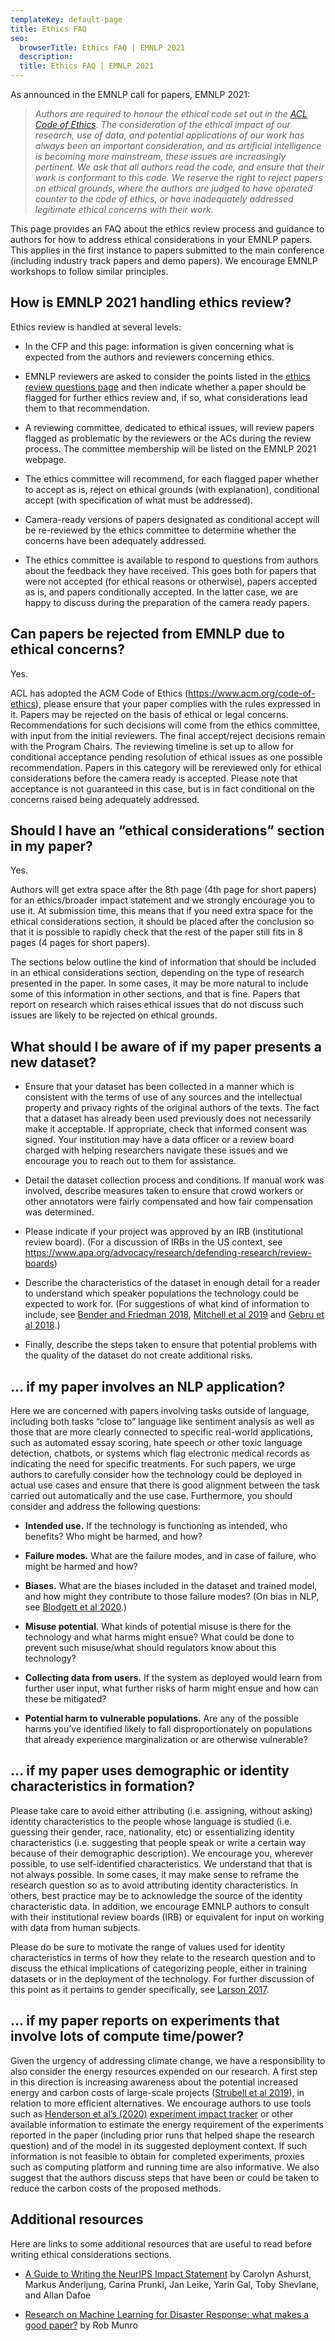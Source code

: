```yaml
---
templateKey: default-page
title: Ethics FAQ
seo:
  browserTitle: Ethics FAQ | EMNLP 2021
  description: 
  title: Ethics FAQ | EMNLP 2021
---
```


As announced in the EMNLP call for papers, EMNLP 2021: 

> _Authors are required to honour the ethical code set out in the [ACL Code of Ethics](https://www.acm.org/code-of-ethics). The consideration of the ethical impact of our research, use of data, and potential applications of our work has always been an important consideration, and as artificial intelligence is becoming more mainstream, these issues are increasingly pertinent. We ask that all authors read the code, and ensure that their work is conformant to this code. We reserve the right to reject papers on ethical grounds, where the authors are judged to have operated counter to the code of ethics, or have inadequately addressed legitimate ethical concerns with their work._

This page provides an FAQ about the ethics review process and guidance to authors for how to address ethical considerations in your EMNLP papers. This applies in the first instance to papers submitted to the main conference (including industry track papers and demo papers). We encourage EMNLP workshops to follow similar principles.


## How is EMNLP 2021 handling ethics review? 

Ethics review is handled at several levels: 

*   In the CFP and this page: information is given concerning what is expected from the authors and reviewers concerning ethics. 

*   EMNLP reviewers are asked to consider the points listed in the [ethics review questions page](/call-for-papers/review-questions/) and then indicate whether a paper should be flagged for further ethics review and, if so, what considerations lead them to that recommendation.

*   A reviewing committee, dedicated to ethical issues, will review papers flagged as problematic by the reviewers or the ACs during the review process. The committee membership will be listed on the EMNLP 2021 webpage.

*   The ethics committee will recommend, for each flagged paper whether to accept as is, reject on ethical grounds (with explanation), conditional accept (with specification of what must be addressed). 

*   Camera-ready versions of papers designated as conditional accept will be re-reviewed by the ethics committee to determine whether the concerns have been adequately addressed.

*   The ethics committee is available to respond to questions from authors about the feedback they have received. This goes both for papers that were not accepted (for ethical reasons or otherwise), papers accepted as is, and papers conditionally accepted. In the latter case, we are happy to discuss during the preparation of the camera ready papers.


## Can papers be rejected from EMNLP due to ethical concerns?

Yes. 

ACL has adopted the ACM Code of Ethics (<https://www.acm.org/code-of-ethics>), please ensure that your paper complies with the rules expressed in it. Papers may be rejected on the basis of ethical or legal concerns. Recommendations for such decisions will come from the ethics committee, with input from the initial reviewers. The final accept/reject decisions remain with the Program Chairs. The reviewing timeline is set up to allow for conditional acceptance pending resolution of ethical issues as one possible recommendation. Papers in this category will be rereviewed only for ethical considerations before the camera ready is accepted. Please note that acceptance is not guaranteed in this case, but is in fact conditional on the concerns raised being adequately addressed.


## Should I have an “ethical considerations” section in my paper?

Yes.

Authors will get extra space after the 8th page (4th page for short papers) for an ethics/broader impact statement and we strongly encourage you to use it. At submission time, this means that if you need extra space for the ethical considerations section, it should be placed after the conclusion so that it is possible to rapidly check that the rest of the paper still fits in 8 pages (4 pages for short papers). 

The sections below outline the kind of information that should be included in an ethical considerations section, depending on the type of research presented in the paper. In some cases, it may be more natural to include some of this information in other sections, and that is fine. Papers that report on research which raises ethical issues that do not discuss such issues are likely to be rejected on ethical grounds.


## What should I be aware of if my paper presents a new dataset?



*   Ensure that your dataset has been collected in a manner which is consistent with the terms of use of any sources and the intellectual property and privacy rights of the original authors of the texts. The fact that a dataset has already been used previously does not necessarily make it acceptable. If appropriate, check that informed consent was signed.  Your institution may have a data officer or a review board  charged with helping researchers navigate these issues and we encourage you to reach out to them for assistance.

*   Detail the dataset collection process and conditions. If manual work was involved, describe measures taken to  ensure that crowd workers or other annotators were fairly compensated and how fair compensation was determined.

*   Please indicate if your project was approved by an IRB (institutional review board).  (For a discussion of IRBs in the US context, see <https://www.apa.org/advocacy/research/defending-research/review-boards>)

*   Describe the characteristics of the dataset in enough detail for a reader to understand which speaker populations the technology could be expected to work for. (For suggestions of what kind of information to include, see [Bender and Friedman 2018](https://aclweb.org/anthology/papers/Q/Q18/Q18-1041/), [Mitchell et al 2019](https://research.google/pubs/pub48120/) and [Gebru et al 2018](https://arxiv.org/abs/1803.09010).)

*   Finally, describe the steps taken to ensure that potential problems with the quality of the dataset do not create additional risks.


## … if my paper involves an NLP application?

Here we are concerned with papers involving tasks outside of language, including both tasks “close to” language like sentiment analysis as well as those that are more clearly connected to specific real-world applications, such as automated essay scoring, hate speech or other toxic language detection, chatbots, or systems which flag electronic medical records as indicating the need for specific treatments. For such papers, we urge authors to carefully consider how the technology could be deployed in actual use cases and ensure that there is good alignment between the task carried out automatically and the use case. Furthermore, you should consider and address the following questions:


*   **Intended use.** If the technology is functioning as intended, who benefits? Who might be harmed, and how?

*   **Failure modes.** What are the failure modes, and in case of failure, who might be harmed and how?

*   **Biases.** What are the biases included in the dataset and trained model, and how might they contribute to those failure modes? (On bias in NLP, see [Blodgett et al 2020](https://www.aclweb.org/anthology/2020.acl-main.485/).)

*   **Misuse potential**. What kinds of potential misuse is there for the technology and what harms might ensue? What could be done to prevent such misuse/what should regulators know about this technology?

*   **Collecting data from users.** If the system as deployed would learn from further user input, what further risks of harm might ensue and how can these be mitigated?

*   **Potential harm to vulnerable populations.** Are any of the possible harms you’ve identified likely to fall disproportionately on populations that already experience marginalization or are otherwise vulnerable?


## … if my paper uses demographic or identity characteristics in formation?

Please take care to avoid either attributing (i.e. assigning, without asking) identity characteristics to the people whose language is studied (i.e. guessing their gender, race, nationality, etc) or essentializing identity characteristics (i.e. suggesting that people speak or write a certain way because of their demographic description). We encourage you, wherever possible, to use self-identified characteristics. We understand that that is not always possible. In some cases, it may make sense to reframe the research question so as to avoid attributing identity characteristics. In others, best practice may be to acknowledge the source of the identity characteristic data. In addition, we encourage EMNLP authors to consult with their institutional review boards (IRB) or equivalent for input on working with data from human subjects.

Please do be sure to motivate the range of values used for identity characteristics in terms of how they relate to the research question and to discuss the ethical implications of categorizing people, either in training datasets or in the deployment of the technology. For further discussion of this point as it pertains to gender specifically, see [Larson 2017](https://www.aclweb.org/anthology/W17-1601/).


## … if my paper reports on experiments that involve lots of compute time/power?

Given the urgency of addressing climate change, we have a responsibility to also consider the energy resources expended on our research. A first step in this direction is increasing awareness about the potential increased energy and carbon costs of large-scale projects  ([Strubell et al 2019](https://www.aclweb.org/anthology/P19-1355/)), in relation to more efficient alternatives. We encourage authors to use tools such as [Henderson et al’s (2020)](https://arxiv.org/abs/2002.05651) [experiment impact tracker](https://github.com/Breakend/experiment-impact-tracker) or other available information to estimate the energy requirement of the experiments reported in the paper (including prior runs that helped shape the research question) and of the model in its suggested deployment context. If such information is not feasible to obtain for completed experiments, proxies such as computing platform and running time are also informative. We also suggest that the authors discuss steps that have been or could be taken to reduce the carbon costs of the proposed methods. 


## Additional resources

Here are links to some additional resources that are useful to read before writing ethical considerations sections.

*   [A Guide to Writing the NeurIPS Impact Statement](https://medium.com/@GovAI/a-guide-to-writing-the-neurips-impact-statement-4293b723f832) by Carolyn Ashurst, Markus Anderljung, Carina Prunkl, Jan Leike, Yarin Gal, Toby Shevlane, and Allan Dafoe

*   [Research on Machine Learning for Disaster Response: what makes a good paper?](https://towardsdatascience.com/research-on-machine-learning-for-disaster-response-b65f3e97c018?source=friends_link&sk=e2e8e7ef66cae276bde29298b7516955) by Rob Munro
